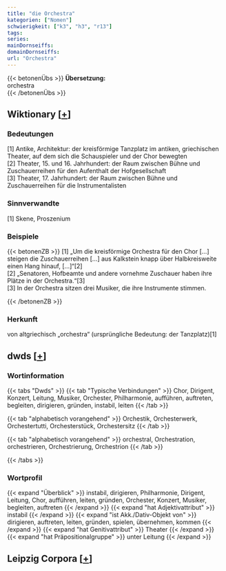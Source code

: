 ```yaml
---
title: "die Orchestra"
kategorien: ["Nomen"]
schwierigkeit: ["k3", "h3", "r13"]
tags:
series:
mainDornseiffs:
domainDornseiffs:
url: "Orchestra"
---
```


{{< betonenÜbs >}}
**Übersetzung:**  
orchestra  
{{< /betonenÜbs >}}

## Wiktionary [[+](https://de.wiktionary.org/wiki/Orchestra)]

### Bedeutungen
[1] Antike, Architektur: der kreisförmige Tanzplatz im antiken, griechischen Theater, auf dem sich die Schauspieler und der Chor bewegten  
[2] Theater, 15. und 16. Jahrhundert: der Raum zwischen Bühne und Zuschauerreihen für den Aufenthalt der Hofgesellschaft  
[3] Theater, 17. Jahrhundert: der Raum zwischen Bühne und Zuschauerreihen für die Instrumentalisten  

### Sinnverwandte
[1] Skene, Proszenium  

### Beispiele
{{< betonenZB >}}
[1] „Um die kreisförmige Orchestra für den Chor […] steigen die Zuschauerreihen […] aus Kalkstein knapp über Halbkreisweite einen Hang hinauf, […]“[2]  
[2] „Senatoren, Hofbeamte und andere vornehme Zuschauer haben ihre Plätze in der Orchestra.“[3]  
[3] In der Orchestra sitzen drei Musiker, die ihre Instrumente stimmen.  

{{< /betonenZB >}}
### Herkunft
von altgriechisch „orchestra“ (ursprüngliche Bedeutung: der Tanzplatz)[1]  



## dwds [[+](https://www.dwds.de/wb/Orchestra)]

### Wortinformation
{{< tabs "Dwds" >}}
{{< tab "Typische Verbindungen" >}}
Chor, Dirigent, Konzert, Leitung, Musiker, Orchester, Philharmonie, aufführen, auftreten, begleiten, dirigieren, gründen, instabil, leiten
{{< /tab >}}

{{< tab "alphabetisch vorangehend" >}}
Orchestik, Orchesterwerk, Orchestertutti, Orchesterstück, Orchestersitz
{{< /tab >}}

{{< tab "alphabetisch vorangehend" >}}
orchestral, Orchestration, orchestrieren, Orchestrierung, Orchestrion
{{< /tab >}}

{{< /tabs >}}

### Wortprofil
{{< expand "Überblick" >}} instabil, dirigieren, Philharmonie, Dirigent, Leitung, Chor, aufführen, leiten, gründen, Orchester, Konzert, Musiker, begleiten, auftreten {{< /expand >}}
{{< expand "hat Adjektivattribut" >}} instabil {{< /expand >}}
{{< expand "ist Akk./Dativ-Objekt von" >}} dirigieren, auftreten, leiten, gründen, spielen, übernehmen, kommen {{< /expand >}}
{{< expand "hat Genitivattribut" >}} Theater {{< /expand >}}
{{< expand "hat Präpositionalgruppe" >}} unter Leitung {{< /expand >}}

## Leipzig Corpora [[+](https://corpora.uni-leipzig.de/en/res?word=Orchestra&corpusId=deu_newscrawl-public_2018)]

